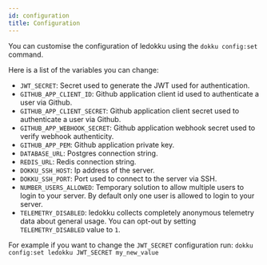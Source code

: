 ```yaml
---
id: configuration
title: Configuration
---
```


You can customise the configuration of ledokku using the `dokku config:set` command.

Here is a list of the variables you can change:

- `JWT_SECRET`: Secret used to generate the JWT used for authentication.
- `GITHUB_APP_CLIENT_ID`: Github application client id used to authenticate a user via Github.
- `GITHUB_APP_CLIENT_SECRET`: Github application client secret used to authenticate a user via Github.
- `GITHUB_APP_WEBHOOK_SECRET`: Github application webhook secret used to verify webhook authenticity.
- `GITHUB_APP_PEM`: Github application private key.
- `DATABASE_URL`: Postgres connection string.
- `REDIS_URL`: Redis connection string.
- `DOKKU_SSH_HOST`: Ip address of the server.
- `DOKKU_SSH_PORT`: Port used to connect to the server via SSH.
- `NUMBER_USERS_ALLOWED`: Temporary solution to allow multiple users to login to your server. By default only one user is allowed to login to your server.
- `TELEMETRY_DISABLED`: ledokku collects completely anonymous telemetry data about general usage. You can opt-out by setting `TELEMETRY_DISABLED` value to `1`.

For example if you want to change the `JWT_SECRET` configuration run: `dokku config:set ledokku JWT_SECRET my_new_value`
